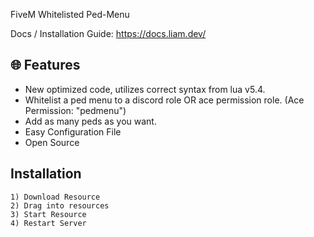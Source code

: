 FiveM Whitelisted Ped-Menu

Docs / Installation Guide: https://docs.liam.dev/

## 🌐 Features
- New optimized code, utilizes correct syntax from lua v5.4.
- Whitelist a ped menu to a discord role OR ace permission role. (Ace Permission: "pedmenu")
- Add as many peds as you want.
- Easy Configuration File
- Open Source

## Installation
```
1) Download Resource
2) Drag into resources
3) Start Resource
4) Restart Server
```

